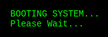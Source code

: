 <html lang="en">
<head>
    <meta charset="UTF-8">
    <meta name="viewport" content="width=device-width, initial-scale=1.0">
    <title>MSU Research Terminal</title>
    <style>
        body { 
            background-color: black; 
            color: #00FF00; 
            font-family: "Courier New", Courier, monospace; 
            padding: 20px; 
            border: 5px solid #00FF00; 
        }
        #terminal, #library-terminal { 
            white-space: pre-wrap; 
            display: none; 
        }
        #input, #passkey-input { 
            background: black; 
            color: #00FF00; 
            border: none; 
            font-family: "Courier New", Courier, monospace; 
            width: 100%; 
            margin-top: 10px; 
        }
        #boot-screen { 
            position: fixed; 
            top: 0; 
            left: 0; 
            width: 100%; 
            height: 100%; 
            background: black; 
            color: #00FF00; 
            font-family: "Courier New", Courier, monospace; 
            display: flex; 
            align-items: center; 
            justify-content: center; 
            flex-direction: column; 
        }
    </style>
</head>
<body>
    <div id="boot-screen">BOOTING SYSTEM...<br>Please Wait...</div>
    <div id="terminal"></div>
    <div id="library-terminal">Welcome to the MSU Library Archives. Type the name of a book to retrieve its passage or enter the restricted access code:</div>
    <input type="text" id="input" autofocus placeholder="Type Here..." style="display:none;">
    <input type="text" id="passkey-input" placeholder="Enter restricted access code..." style="display:none;">

    <audio id="keypress-sound" src="mixkit-interface-device-click-2577.wav"></audio>
    <audio id="boot-sound" src="mixkit-sci-fi-loading-operative-system-2529.wav"></audio>
    <audio id="success-sound" src="mixkit-interface-option-select-2573.wav"></audio>
    <audio id="error-sound" src="mixkit-electric-buzz-glitch-2594.wav"></audio>

    <script>
        const books = {
            "Tale of Two Cities": "It was the best of times, it was the worst of times, it was the age of wisdom...",
            "Moby Dick": "Call me Ishmael. Some years ago—never mind how long precisely—having little or no money in my purse...",
            "War and Peace": "Well, Prince, so Genoa and Lucca are now just family estates of the Buonapartes...",
            "1984": "It was a bright cold day in April, and the clocks were striking thirteen...",
            "Fahrenheit 451": "It was a pleasure to burn. It was a special pleasure to see things eaten, to see things blackened and changed...",
            "Pride and Prejudice": "It is a truth universally acknowledged, that a single man in possession of a good fortune, must be in want of a wife...",
            "Great Expectations": "My father’s family name being Pirrip, and my Christian name Philip, my infant tongue could make of both names nothing longer or more explicit than Pip...",
            "The Odyssey": "Tell me, O Muse, of that ingenious hero who travelled far and wide after he had sacked the famous town of Troy...",
            "The Iliad": "Sing, O goddess, the anger of Achilles son of Peleus, that brought countless ills upon the Achaeans...",
            "Jane Eyre": "There was no possibility of taking a walk that day. We had been wandering, indeed, in the leafless shrubbery an hour in the morning...",
            "Frankenstein": "You will rejoice to hear that no disaster has accompanied the commencement of an enterprise which you have regarded with such evil forebodings...",
            "Dracula": "3 May. Bistritz.— Left Munich at 8:35 P.M., on 1st May, arriving at Vienna early next morning...",
            "Les Misérables": "When he reached the last house in the village, he halted to glance back...",
            "Wuthering Heights": "1801.—I have just returned from a visit to my landlord—the solitary neighbour that I shall be troubled with...",
            "The Great Gatsby": "In my younger and more vulnerable years my father gave me some advice that I’ve been turning over in my mind ever since...",
            "Crime and Punishment": "On an exceptionally hot evening early in July a young man came out of the garret in which he lodged in S. Place...",
            "Anna Karenina": "Happy families are all alike; every unhappy family is unhappy in its own way...",
            "The Catcher in the Rye": "If you really want to hear about it, the first thing you’ll probably want to know is where I was born...",
            "To Kill a Mockingbird": "When he was nearly thirteen, my brother Jem got his arm badly broken at the elbow..."
        };

        let stage = 0;
        let username = "";
        let password = "";

        function playSound(id) {
            document.getElementById(id).play();
        }
   function showFullscreenImage() {
            const fullscreenImage = document.getElementById("original.webp");
            fullscreenImage.style.display = "flex";
            setTimeout(() => {
                fullscreenImage.style.display = "none";
                document.getElementById("terminal").innerText = "Enter username:";
                stage = 0;
            }, 10000);
        }
        setTimeout(() => {
            playSound("boot-sound");
            document.getElementById("boot-screen").style.display = "none";
            document.getElementById("terminal").style.display = "block";
            document.getElementById("input").style.display = "block";
            document.getElementById("passkey-input").style.display = "block";
            document.getElementById("terminal").innerText = "Enter username:";
        }, 3000);

       document.getElementById("input").addEventListener("keypress", function(event) {
    playSound("keypress-sound");
    if (event.key === "Enter") {
        let userInput = this.value.trim();
        this.value = "";

        if (stage === 0) {
            if (userInput === "Halloway") {
                username = userInput;
                stage++;
                playSound("success-sound");
                document.getElementById("terminal").innerText += "\nUsername accepted. Enter password:";
            } else if (userInput.toLowerCase() === "help") {
                playSound("success-sound");
                document.getElementById("terminal").innerText += "\nAvailable books in the catalogue:";
                for (let book in books) {
                    document.getElementById("terminal").innerText += `\n- ${book}`;
                }
              } else if (userInput === "Evil Architect") {
                    showFullscreenImage("orginal.webp");
            } else {
                playSound("error-sound");
                document.getElementById("terminal").innerText += "\nACCESS DENIED. Try again.";
            }
        } else if (stage === 1) {
            if (userInput === "EvilArch1987") {
                password = userInput;
                stage++;
                playSound("success-sound");
                document.getElementById("terminal").innerText += "\nACCESS GRANTED.\n";
                setTimeout(() => {
                    document.getElementById("terminal").style.display = "none";
                    document.getElementById("library-terminal").style.display = "block";
                }, 2000);
            } else {
                playSound("error-sound");
                document.getElementById("terminal").innerText += "\nACCESS DENIED. Try again.";
            }
        } else if (stage === 2) {
            if (userInput.toLowerCase() === "help") {
                playSound("success-sound");
                document.getElementById("library-terminal").innerText += "\nAvailable books in the catalogue:";
                for (let book in books) {
                    document.getElementById("library-terminal").innerText += `\n- ${book}`;
                }
            } else if (books[userInput]) {
                playSound("success-sound");
                document.getElementById("library-terminal").innerText += `\nRetrieving passage from '${userInput}':\n${books[userInput]}`;
            } else {
                playSound("error-sound");
                document.getElementById("library-terminal").innerText += "\nBook not found. Try another title.";
            }
        }
    }
});
        document.getElementById("passkey-input").addEventListener("keypress", function(event) {
            playSound("keypress-sound");
            if (event.key === "Enter") {
                let passkeyInput = this.value.trim();
                this.value = "";

                if (passkeyInput === "Woods") {
                    playSound("success-sound");
                    document.getElementById("library-terminal").innerText += "\nPasskey accepted. Coordinates: 42.71990972470436, -84.47323065544654";
                } else {
                    playSound("error-sound");
                    document.getElementById("library-terminal").innerText += "\nInvalid passkey. Try again.";
                }
            }
        });
    </script>
</body>
